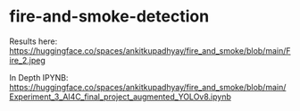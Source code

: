 # fire-and-smoke-detection
Results here:
https://huggingface.co/spaces/ankitkupadhyay/fire_and_smoke/blob/main/Fire_2.jpeg

In Depth IPYNB:
https://huggingface.co/spaces/ankitkupadhyay/fire_and_smoke/blob/main/Experiment_3_AI4C_final_project_augmented_YOLOv8.ipynb
